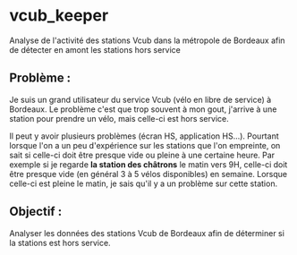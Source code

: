 # vcub_keeper
Analyse de l'activité des stations Vcub dans la métropole de Bordeaux afin de détecter en amont les stations hors service

## Problème : 

Je suis un grand utilisateur du service Vcub (vélo en libre de service) à Bordeaux. Le problème c'est que trop souvent à mon gout, j'arrive à une station pour prendre un vélo, mais celle-ci est hors service.

Il peut y avoir plusieurs problèmes (écran HS, application HS...). Pourtant lorsque l'on a un peu d'expérience sur les stations que l'on empreinte, on sait si celle-ci doit être presque vide ou pleine à une certaine heure. Par exemple si je regarde **la station des châtrons** le matin vers 9H, celle-ci doit être presque vide (en général 3 à 5 vélos disponibles) en semaine. Lorsque celle-ci est pleine le matin, je sais qu'il y a un problème sur cette station.

## Objectif : 

Analyser les données des stations Vcub de Bordeaux afin de déterminer si la stations est hors service.
